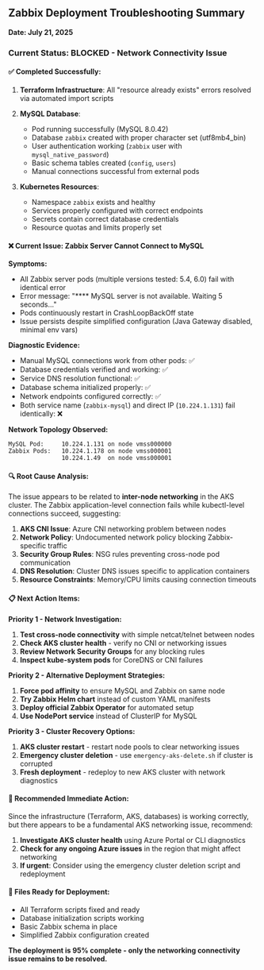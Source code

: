 ## Zabbix Deployment Troubleshooting Summary
**Date: July 21, 2025**

### Current Status: BLOCKED - Network Connectivity Issue

#### ✅ Completed Successfully:
1. **Terraform Infrastructure**: All "resource already exists" errors resolved via automated import scripts
2. **MySQL Database**: 
   - Pod running successfully (MySQL 8.0.42)
   - Database `zabbix` created with proper character set (utf8mb4_bin)
   - User authentication working (`zabbix` user with `mysql_native_password`)
   - Basic schema tables created (`config`, `users`)
   - Manual connections successful from external pods

3. **Kubernetes Resources**: 
   - Namespace `zabbix` exists and healthy
   - Services properly configured with correct endpoints
   - Secrets contain correct database credentials
   - Resource quotas and limits properly set

#### ❌ Current Issue: Zabbix Server Cannot Connect to MySQL

**Symptoms:**
- All Zabbix server pods (multiple versions tested: 5.4, 6.0) fail with identical error
- Error message: "**** MySQL server is not available. Waiting 5 seconds..."
- Pods continuously restart in CrashLoopBackOff state
- Issue persists despite simplified configuration (Java Gateway disabled, minimal env vars)

**Diagnostic Evidence:**
- Manual MySQL connections work from other pods: ✅
- Database credentials verified and working: ✅
- Service DNS resolution functional: ✅  
- Database schema initialized properly: ✅
- Network endpoints configured correctly: ✅
- Both service name (`zabbix-mysql`) and direct IP (`10.224.1.131`) fail identically: ❌

**Network Topology Observed:**
```
MySQL Pod:     10.224.1.131 on node vmss000000
Zabbix Pods:   10.224.1.178 on node vmss000001
               10.224.1.49  on node vmss000001
```

#### 🔍 Root Cause Analysis:
The issue appears to be related to **inter-node networking** in the AKS cluster. The Zabbix application-level connection fails while kubectl-level connections succeed, suggesting:

1. **AKS CNI Issue**: Azure CNI networking problem between nodes
2. **Network Policy**: Undocumented network policy blocking Zabbix-specific traffic
3. **Security Group Rules**: NSG rules preventing cross-node pod communication
4. **DNS Resolution**: Cluster DNS issues specific to application containers
5. **Resource Constraints**: Memory/CPU limits causing connection timeouts

#### 📋 Next Action Items:

**Priority 1 - Network Investigation:**
1. **Test cross-node connectivity** with simple netcat/telnet between nodes
2. **Check AKS cluster health** - verify no CNI or networking issues
3. **Review Network Security Groups** for any blocking rules
4. **Inspect kube-system pods** for CoreDNS or CNI failures

**Priority 2 - Alternative Deployment Strategies:**
1. **Force pod affinity** to ensure MySQL and Zabbix on same node
2. **Try Zabbix Helm chart** instead of custom YAML manifests
3. **Deploy official Zabbix Operator** for automated setup
4. **Use NodePort service** instead of ClusterIP for MySQL

**Priority 3 - Cluster Recovery Options:**
1. **AKS cluster restart** - restart node pools to clear networking issues
2. **Emergency cluster deletion** - use `emergency-aks-delete.sh` if cluster is corrupted
3. **Fresh deployment** - redeploy to new AKS cluster with network diagnostics

#### 🎯 Recommended Immediate Action:
Since the infrastructure (Terraform, AKS, databases) is working correctly, but there appears to be a fundamental AKS networking issue, recommend:

1. **Investigate AKS cluster health** using Azure Portal or CLI diagnostics
2. **Check for any ongoing Azure issues** in the region that might affect networking
3. **If urgent**: Consider using the emergency cluster deletion script and redeployment

#### 📁 Files Ready for Deployment:
- All Terraform scripts fixed and ready
- Database initialization scripts working
- Basic Zabbix schema in place  
- Simplified Zabbix configuration created

**The deployment is 95% complete - only the networking connectivity issue remains to be resolved.**
